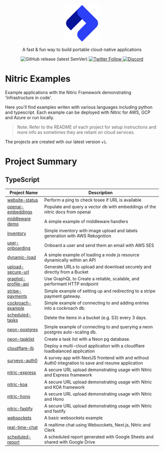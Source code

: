 <p align="center">
  <a href="https://nitric.io">
    <img src="https://raw.githubusercontent.com/nitrictech/nitric/main/docs/assets/nitric-logo.svg" width="120" alt="Nitric Logo"/>
  </a>
</p>

<p align="center">
  A fast & fun way to build portable cloud-native applications
</p>

<p align="center">
  <img alt="GitHub release (latest SemVer)" src="https://img.shields.io/github/v/release/nitrictech/nitric?sort=semver">
  <a href="https://twitter.com/nitric_io">
    <img alt="Twitter Follow" src="https://img.shields.io/twitter/follow/nitric_io?label=Follow&style=social">
  </a>
  <a href="https://nitric.io/chat"><img alt="Discord" src="https://img.shields.io/discord/955259353043173427?label=discord"></a>
</p>

# Nitric Examples

Example applications with the Nitric Framework demonstrating 'Infrastructure in code'.

Here you'll find examples writen with various languages including python and typescript. Each example can be deployed with Nitric for AWS, GCP and Azure or run locally.

> Note: Refer to the README of each project for setup instructions and more info as sometimes they are reliant on cloud services.

The projects are created with our latest version `v1`.

# Project Summary

## TypeScript

| Project Name                                  | Description                                                                                         |
| --------------------------------------------- | --------------------------------------------------------------------------------------------------- |
| [website-status](./website-status/)           | Perform a ping to check tosee if URL is available                                                   |
| [openai-embeddings](./openai-embeddings/)     | Populate and query a vector db with embeddings of the nitric docs from openai                       |
| [middleware demo](./middleware-demo/)         | A simple example of middleware handlers                                                             |
| [inventory](./product-inventory/)             | Simple inventory with image upload and labels generation with AWS Rekognition                       |
| [user-onboarding](./user-onboarding/)         | Onboard a user and send them an email with AWS SES                                                  |
| [dynamic-load](./dynamic-load/)               | A simple example of loading a node js resource dynamically within an API                            |
| [upload-secure-url](./upload-secure-url/)     | Generate URLs to upload and download securely and directly from a Bucket                            |
| [graphql-profile-api](./profile-api-graphql/) | Use GraphQL to Create a reliable, scalable, and performant HTTP endpoint                            |
| [stripe-payments](./stripe-payments/)         | Simple example of setting up and redirecting to a stripe payment gateway.                           |
| [cockroach-example](./cockroach-example/)     | Simple example of connecting to and adding entries into a cockroach db.                             |
| [scheduled-tasks](./scheduled-tasks/)         | Delete the items in a bucket (e.g. S3) every 3 days.                                                |
| [neon-postgres](./neon/)                      | Simple example of connecting to and querying a neon postgres auto-scaling db.                       |
| [neon-tasklist](./neon-tasklist/)             | Create a task list with a Neon pg database.                                                         |
| [cloudflare-lb](./cloudflare-lb/)             | Deploy a multi-cloud application with a cloudflare loadbalanced application                         |
| [surveys-auth0](./surveys-auth0/)             | A survey app with NextJS frontend with and without Auth0 integration to save and resume application |
| [nitric-express](./nitric-express/)           | A secure URL upload demonstrating usage with Nitric and Express framework                           |
| [nitric-koa](./nitric-koa/)                   | A secure URL upload demonstrating usage with Nitric and KOA framework                               |
| [nitric-hono](./nitric-hono/)                 | A secure URL upload demonstrating usage with Nitric and Hono                                        |
| [nitric-fastify](./nitric-fastify/)           | A secure URL upload demonstrating usage with Nitric and fastify                                     |
| [websockets](./websockets/)                   | A basic websockets example                                                                          |
| [real-time-chat](./realtime-chat-app/)        | A realtime chat using Websockets, Next.js, Nitric and Clerk                                         |
| [scheduled-report](./scheduled-report/)       | A scheduled report generated with Google Sheets and shared with Google Drive                        |
